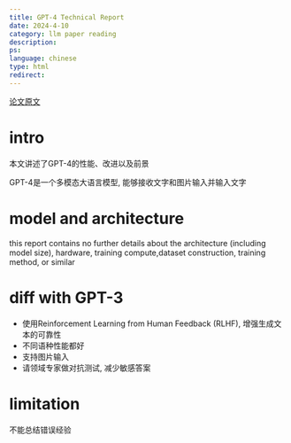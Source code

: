 ```yaml
---
title: GPT-4 Technical Report
date: 2024-4-10
category: llm paper reading
description:
ps:
language: chinese
type: html
redirect:
---
```


<a href="https://arxiv.org/pdf/2303.08774.pdf">论文原文</a>

# intro

本文讲述了GPT-4的性能、改进以及前景

GPT-4是一个多模态大语言模型, 能够接收文字和图片输入并输入文字

# model and architecture

this report contains no further details about the architecture (including model size), hardware, training compute,dataset construction, training method, or similar

# diff with GPT-3

- 使用Reinforcement Learning from Human Feedback (RLHF), 增强生成文本的可靠性
- 不同语种性能都好
- 支持图片输入
- 请领域专家做对抗测试, 减少敏感答案

# limitation

不能总结错误经验